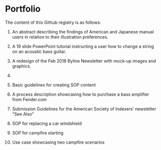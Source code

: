 # Portfolio

The content of this Github registry is as follows:

1) An abstract describing the findings of American and Japanese manual users in relation to their illustration preferences. 

2) A 19 slide PowerPoint tutorial instructing a user how to change a string on an acoustic bass guitar. 

3) A redesign of the Feb 2018 Byline Newsletter with mock-up images and graphics.

4)  

5) Basic guidelines for creating SOP content

6) A process description showcasing how to purchase a bass amplifier from Fender.com

7) Submission Guidelines for the American Society of Indexers' newsletter "See Also"

8) SOP for replacing a car windshield

9) SOP for campfire starting

10) Use case showcasing two campfire scenarios
